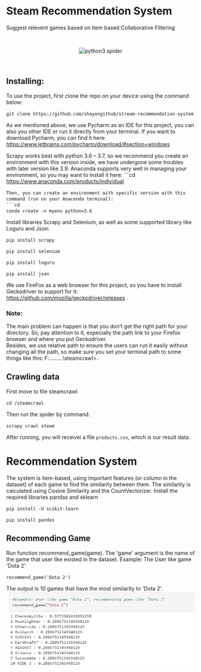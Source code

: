 # Steam Recommendation System
Suggest relevent games based on Item based Collaborative Filtering

<br>
<p align="center">
    <img src="https://zok-blog.oss-cn-hangzhou.aliyuncs.com/pythonlg.jpg" 
        alt="python3 spider">
</p>
<br />

## Installing: 
To use the project, first clone the repo on your device using the command below: 

```
git clone https://github.com/shayongithub/stream-recommendation-system
```
As we mentioned above, we use Pycharm as an IDE for this project, you can also you other IDE or run it directly from your terminal. If you want to download Pycharm, you can find it here: https://www.jetbrains.com/pycharm/download/#section=windows

Scrapy works best with python 3.6 – 3.7, so we recommend you create an environment with this version inside, we have undergone some troubles with later version like 3.9. Anaconda supports very well in managing your environment, so you may want to install it here: ```cd
https://www.anaconda.com/products/individual
```
Then, you can create an environment with specific version with this command (run on your Anaconda terminal): 
```cd
conda create -n myenv python=3.6
```
Install libraries Scrapy and Selenium, as well as some supported library like Loguru and Json:
```cd
pip install scrapy
```
```cd
pip install selenium
```
```cd
pip install loguru
```
```cd
pip install json
```
We use FireFox as a web browser for this project, so you have to install Geckodriver to support for it: 
https://github.com/mozilla/geckodriver/releases .<br />

### Note:  
The main problem can happen is that you don’t get the right path for your directory. So, pay attention to it, especially the path link to your Firefox browser and where you put Geckodriver.<br />
Besides, we use relative path to ensure the users can run it easily without changing all the path, so make sure you set your terminal path to some things like this:
F:\...\...\...\steamcrawl>.<br />

## Crawling data

First move to file steamcrawl
```cd
cd /steamcrawl
```
Then run the spider by command:
```cd
scrapy crawl steam
```

After running, you will receivei a file `products.csv`, which is our result data.

# Recommendation System
The system is item-based, using important features (or column in the dataset) of each game to find the similarity between them. 
The similarity is calculated using Cosine Similarity and the CountVectorizer.
Install the required libraries pandas and sklearn
```cd
pip install -U scikit-learn
```
```cd
pip install pandas
```
## Recommending Game
Run function recommend_game(game). The 'game' argument is the name of the game that user like existed in the dataset.
Example: The User like game 'Dota 2'
```cd
recommend_game('Dota 2')
```
The output is 10 games that have the most similarity to 'Dota 2'.
![](output.PNG)
